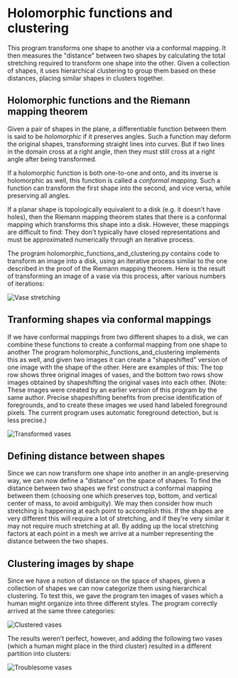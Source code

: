 # Holomorphic functions and clustering
This program transforms one shape to another via a conformal mapping. It then measures the "distance" between two shapes by calculating the total stretching required to transform one shape into the other. Given a collection of shapes, it uses hierarchical clustering to group them based on these distances, placing similar shapes in clusters together. 

## Holomorphic functions and the Riemann mapping theorem

Given a pair of shapes in the plane, a differentiable function between them is said to be *holomorphic* if it preserves angles. Such a function may deform the original shapes, transforming straight lines into curves. But if two lines in the domain cross at a right angle, then they must still cross at a right angle after being transformed. 

If a holomorphic function is both one-to-one and onto, and its inverse is holomorphic as well, this function is called a *conformal mapping*. Such a function can transform the first shape into the second, and vice versa, while preserving all angles. 

If a planar shape is topologically equivalent to a disk (e.g. it doesn't have holes), then the Riemann mapping theorem states that there is a conformal mapping which transforms this shape into a disk. However, these mappings are difficult to find: They don't typically have closed representations and must be approximated numerically through an iterative process. 

The program holomorphic_functions_and_clustering.py contains code to transform an image into a disk, using an iterative process similar to the one described in the proof of the Riemann mapping theorem. Here is the result of transforming an image of a vase via this process, after various numbers of iterations: 

![Vase stretching](https://i.imgur.com/qRhAURn.png)

## Tranforming shapes via conformal mappings

If we have conformal mappings from two different shapes to a disk, we can combine these functions to create a conformal mapping from one shape to another The program holomorphic_functions_and_clustering implements this as well, and given two images it can create a "shapeshifted" version of one image with the shape of the other. Here are examples of this: The top row shows three original images of vases, and the bottom two rows show images obtained by shapeshifting the original vases into each other. (Note: These images were created by an earlier version of this program by the same author. Precise shapeshifting benefits from precise identification of foregrounds, and to create these images we used hand labeled foreground pixels. The current program uses automatic foreground detection, but is less precise.) 

![Transformed vases](https://i.imgur.com/s7FAmX5.png)

## Defining distance between shapes

Since we can now transform one shape into another in an angle-preserving way, we can now define a "distance" on the space of shapes. To find the distance between two shapes we first construct a conformal mapping between them (choosing one which preserves top, bottom, and vertical center of mass, to avoid ambiguity). We may then consider how much stretching is happening at each point to accomplish this. If the shapes are very different this will require a lot of stretching, and if they're very similar it may not require much stretching at all. By adding up the local stretching factors at each point in a mesh we arrive at a number representing the distance between the two shapes. 

## Clustering images by shape

Since we have a notion of distance on the space of shapes, given a collection of shapes we can now categorize them using hierarchical clustering. To test this, we gave the program ten images of vases which a human might organize into three different styles. The program correctly arrived at the same three categories: 

![Clustered vases](https://i.imgur.com/KIkO8Xa.jpg)

The results weren't perfect, however, and adding the following two vases (which a human might place in the third cluster) resulted in a different partition into clusters: 

![Troublesome vases](https://i.imgur.com/KPYBlGG.jpg)

